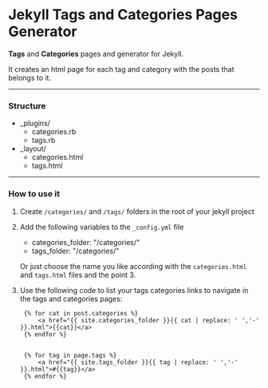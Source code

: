 # Jekyll Tags and Categories Pages Generator


**Tags** and **Categories** pages and generator for Jekyll.

It creates an html page for each tag and category with the posts that belongs to it.

---

### Structure

- _plugins/
	- categories.rb
	- tags.rb
- _layout/
	- categories.html
	- tags.html

---

### How to use it

1. Create `/categories/` and `/tags/` folders in the root of your jekyll project 

2. Add the following variables to the `_config.yml` file

	- categories_folder: "/categories/"
	- tags_folder: "/categories/"
	
	Or just choose the name you like according with the `categories.html` and `tags.html` 	files and the point 3.
	
3. Use the following code to list your tags categories links to navigate in the tags and categories pages:

		{% for cat in post.categories %}
        	<a href="{{ site.categories_folder }}{{ cat | replace: ' ','-' }}.html">{{cat}}</a>
		{% endfor %}


		{% for tag in page.tags %}
			<a href="{{ site.tags_folder }}{{ tag | replace: ' ','-'  }}.html">#{{tag}}</a>
		{% endfor %}
